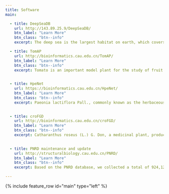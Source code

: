 ```yaml
---
title: Software
main:

  - title: DeepSeaDB
    url: http://143.89.25.9/DeepSeaDB/
    btn_label: "Learn More"
    btn_class: "btn--info"
    excerpt: The deep sea is the largest habitat on earth, which covers 71% of the world's surface and is largely unexplored yet. [**DeepSeaDB**](http://143.89.25.9/DeepSeaDB/) is the most comprehensive genomic DataBase specifically for Deep-Sea species. It integrated vast genomic resources and offered functional support toolkits for multi-dimensional analysis. 

  - title: TomAP
    url: http://bioinformatics.cau.edu.cn/TomAP/
    btn_label: "Learn More"
    btn_class: "btn--info"
    excerpt: Tomato is an important model plant for the study of fruit ripening and disease resistance, but the gene function remains largely unknown. We integrated multi-omics data to offer invaluable insights into the intricate web of biological interactions and presented the Tomato multi-omics data Analysis Platform. 
      

  - title: HpeNet
    url: https://bioinformatics.cau.edu.cn/HpeNet/
    btn_label: "Learn More"
    btn_class: "btn--info"
    excerpt: Paeonia lactiflora Pall., commonly known as the herbaceous peony, is an ornamental flowering plant known around the world. We produced 40 in-house RNA-seq datasets from 10 different tissues and performed de novo transcriptome assembly to obtain a complete transcriptome. Moreover,we had constructed the co-expression network database.
  

  - title: croFGD
    url: http://bioinformatics.cau.edu.cn/croFGD/
    btn_label: "Learn More"
    btn_class: "btn--info"
    excerpt: Catharanthus roseus (L.) G. Don, a medicinal plant, produces monoterpene indole alkaloids (MIAs) derived from secologanin and tryptamine. Based on transcriptomic data sets, we constructed co-expression network and performed network search, network comparison and network analysis. The information of gene family, KEGG pathway, GO terms and miRNA was integrated into the database.
    

  - title: PNRD maintenance and update
    url: http://structuralbiology.cau.edu.cn/PNRD/
    btn_label: "Learn More"
    btn_class: "btn--info"
    excerpt: Based on the PNRD database, we collected a total of 924,127 entries of 14 different types of ncRNAs from 221 plant species. Targets of miRNAs were extended to 900,771 pairs in 57 species, and the number of miRNA expression profiles reached 142 in 47 species.

---
```


{% include feature_row id="main" type="left" %}
